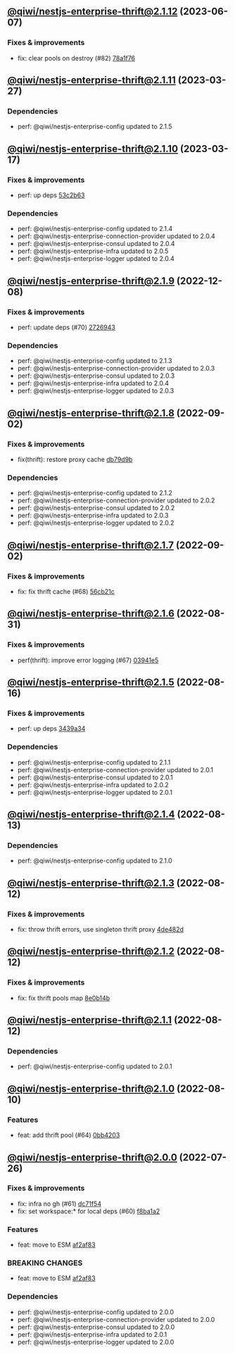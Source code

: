 ## [@qiwi/nestjs-enterprise-thrift@2.1.12](https://github.com/qiwi/nestjs-enterprise/compare/2023.3.27-qiwi.nestjs-enterprise-thrift.2.1.11-f0...2023.6.7-qiwi.nestjs-enterprise-thrift.2.1.12-f0) (2023-06-07)

### Fixes & improvements
* fix: clear pools on destroy (#82) [78a1f76](https://github.com/qiwi/nestjs-enterprise/commit/78a1f76bbf4424a6d12bf12dfd008c50398c2920)

## [@qiwi/nestjs-enterprise-thrift@2.1.11](https://github.com/qiwi/nestjs-enterprise/compare/2023.3.17-qiwi.nestjs-enterprise-thrift.2.1.10-f0...2023.3.27-qiwi.nestjs-enterprise-thrift.2.1.11-f0) (2023-03-27)

### Dependencies
* perf: @qiwi/nestjs-enterprise-config updated to 2.1.5

## [@qiwi/nestjs-enterprise-thrift@2.1.10](https://github.com/qiwi/nestjs-enterprise/compare/2022.12.8-qiwi.nestjs-enterprise-thrift.2.1.9-f0...2023.3.17-qiwi.nestjs-enterprise-thrift.2.1.10-f0) (2023-03-17)

### Fixes & improvements
* perf: up deps [53c2b63](https://github.com/qiwi/nestjs-enterprise/commit/53c2b63b4bf5020c8d7b3e69b3df296ffbd39e2f)

### Dependencies
* perf: @qiwi/nestjs-enterprise-config updated to 2.1.4
* perf: @qiwi/nestjs-enterprise-connection-provider updated to 2.0.4
* perf: @qiwi/nestjs-enterprise-consul updated to 2.0.4
* perf: @qiwi/nestjs-enterprise-infra updated to 2.0.5
* perf: @qiwi/nestjs-enterprise-logger updated to 2.0.4

## [@qiwi/nestjs-enterprise-thrift@2.1.9](https://github.com/qiwi/nestjs-enterprise/compare/2022.9.2-qiwi.nestjs-enterprise-thrift.2.1.8-f0...2022.12.8-qiwi.nestjs-enterprise-thrift.2.1.9-f0) (2022-12-08)

### Fixes & improvements
* perf: update deps (#70) [2726943](https://github.com/qiwi/nestjs-enterprise/commit/2726943b391da9a3de925c2c6e8585cdfccbbcba)

### Dependencies
* perf: @qiwi/nestjs-enterprise-config updated to 2.1.3
* perf: @qiwi/nestjs-enterprise-connection-provider updated to 2.0.3
* perf: @qiwi/nestjs-enterprise-consul updated to 2.0.3
* perf: @qiwi/nestjs-enterprise-infra updated to 2.0.4
* perf: @qiwi/nestjs-enterprise-logger updated to 2.0.3

## [@qiwi/nestjs-enterprise-thrift@2.1.8](https://github.com/qiwi/nestjs-enterprise/compare/2022.9.2-qiwi.nestjs-enterprise-thrift.2.1.7-f0...2022.9.2-qiwi.nestjs-enterprise-thrift.2.1.8-f0) (2022-09-02)

### Fixes & improvements
* fix(thrift): restore proxy cache [db79d9b](https://github.com/qiwi/nestjs-enterprise/commit/db79d9bd2765a382048f3920448e884110f5651f)

### Dependencies
* perf: @qiwi/nestjs-enterprise-config updated to 2.1.2
* perf: @qiwi/nestjs-enterprise-connection-provider updated to 2.0.2
* perf: @qiwi/nestjs-enterprise-consul updated to 2.0.2
* perf: @qiwi/nestjs-enterprise-infra updated to 2.0.3
* perf: @qiwi/nestjs-enterprise-logger updated to 2.0.2

## [@qiwi/nestjs-enterprise-thrift@2.1.7](https://github.com/qiwi/nestjs-enterprise/compare/2022.8.31-qiwi.nestjs-enterprise-thrift.2.1.6-f0...2022.9.2-qiwi.nestjs-enterprise-thrift.2.1.7-f0) (2022-09-02)

### Fixes & improvements
* fix: fix thrift cache (#68) [56cb21c](https://github.com/qiwi/nestjs-enterprise/commit/56cb21c41a06450ef2b5af4c8edd6670ed500b04)

## [@qiwi/nestjs-enterprise-thrift@2.1.6](https://github.com/qiwi/nestjs-enterprise/compare/2022.8.16-qiwi.nestjs-enterprise-thrift.2.1.5-f0...2022.8.31-qiwi.nestjs-enterprise-thrift.2.1.6-f0) (2022-08-31)

### Fixes & improvements
* perf(thrift): improve error logging (#67) [03941e5](https://github.com/qiwi/nestjs-enterprise/commit/03941e5df1f27f87e4a46cd4c27928cb90716a02)

## [@qiwi/nestjs-enterprise-thrift@2.1.5](https://github.com/qiwi/nestjs-enterprise/compare/2022.8.13-qiwi.nestjs-enterprise-thrift.2.1.4-f0...2022.8.16-qiwi.nestjs-enterprise-thrift.2.1.5-f0) (2022-08-16)

### Fixes & improvements
* perf: up deps [3439a34](https://github.com/qiwi/nestjs-enterprise/commit/3439a34c5086ce29ba53f8515791e9c93a5537b0)

### Dependencies
* perf: @qiwi/nestjs-enterprise-config updated to 2.1.1
* perf: @qiwi/nestjs-enterprise-connection-provider updated to 2.0.1
* perf: @qiwi/nestjs-enterprise-consul updated to 2.0.1
* perf: @qiwi/nestjs-enterprise-infra updated to 2.0.2
* perf: @qiwi/nestjs-enterprise-logger updated to 2.0.1

## [@qiwi/nestjs-enterprise-thrift@2.1.4](https://github.com/qiwi/nestjs-enterprise/compare/2022.8.12-qiwi.nestjs-enterprise-thrift.2.1.3-f0...2022.8.13-qiwi.nestjs-enterprise-thrift.2.1.4-f0) (2022-08-13)

### Dependencies
* perf: @qiwi/nestjs-enterprise-config updated to 2.1.0

## [@qiwi/nestjs-enterprise-thrift@2.1.3](https://github.com/qiwi/nestjs-enterprise/compare/2022.8.12-qiwi.nestjs-enterprise-thrift.2.1.2-f0...2022.8.12-qiwi.nestjs-enterprise-thrift.2.1.3-f0) (2022-08-12)

### Fixes & improvements
* fix: throw thrift errors, use singleton thrift proxy [4de482d](https://github.com/qiwi/nestjs-enterprise/commit/4de482d0b46f570f0f948e2c9e450cb89a9dbb10)

## [@qiwi/nestjs-enterprise-thrift@2.1.2](https://github.com/qiwi/nestjs-enterprise/compare/2022.8.12-qiwi.nestjs-enterprise-thrift.2.1.1-f0...2022.8.12-qiwi.nestjs-enterprise-thrift.2.1.2-f0) (2022-08-12)

### Fixes & improvements
* fix: fix thrift pools map [8e0b14b](https://github.com/qiwi/nestjs-enterprise/commit/8e0b14b5de13e6f20d5c2960240590303693dc64)

## [@qiwi/nestjs-enterprise-thrift@2.1.1](https://github.com/qiwi/nestjs-enterprise/compare/2022.8.10-qiwi.nestjs-enterprise-thrift.2.1.0-f0...2022.8.12-qiwi.nestjs-enterprise-thrift.2.1.1-f0) (2022-08-12)

### Dependencies
* perf: @qiwi/nestjs-enterprise-config updated to 2.0.1

## [@qiwi/nestjs-enterprise-thrift@2.1.0](https://github.com/qiwi/nestjs-enterprise/compare/2022.7.26-qiwi.nestjs-enterprise-thrift.2.0.0-f0...2022.8.10-qiwi.nestjs-enterprise-thrift.2.1.0-f0) (2022-08-10)

### Features
* feat: add thrift pool (#64) [0bb4203](https://github.com/qiwi/nestjs-enterprise/commit/0bb42036c8c7a68bbf02ae87433a1d981c3c2ad2)

## [@qiwi/nestjs-enterprise-thrift@2.0.0](https://github.com/qiwi/nestjs-enterprise/compare/@qiwi/nestjs-enterprise-thrift@1.3.1...2022.7.26-qiwi.nestjs-enterprise-thrift.2.0.0-f0) (2022-07-26)

### Fixes & improvements
* fix: infra no gh (#61) [dc71f54](https://github.com/qiwi/nestjs-enterprise/commit/dc71f54d30490ec40dbb1fac0a11b39d4d0cf6c4)
* fix: set workspace:* for local deps (#60) [f8ba1a2](https://github.com/qiwi/nestjs-enterprise/commit/f8ba1a2fcdaa0dcaeed32eb3646379bac811122c)

### Features
* feat: move to ESM [af2af83](https://github.com/qiwi/nestjs-enterprise/commit/af2af837c7dde3a49208e6ce758aacfbd0260f52)

### BREAKING CHANGES
* feat: move to ESM [af2af83](https://github.com/qiwi/nestjs-enterprise/commit/af2af837c7dde3a49208e6ce758aacfbd0260f52)

### Dependencies
* perf: @qiwi/nestjs-enterprise-config updated to 2.0.0
* perf: @qiwi/nestjs-enterprise-connection-provider updated to 2.0.0
* perf: @qiwi/nestjs-enterprise-consul updated to 2.0.0
* perf: @qiwi/nestjs-enterprise-infra updated to 2.0.1
* perf: @qiwi/nestjs-enterprise-logger updated to 2.0.0
